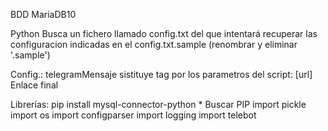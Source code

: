 BDD
  MariaDB10

Python
  Busca un fichero llamado config.txt del que intentará recuperar las configuracion indicadas en el config.txt.sample (renombrar y eliminar '.sample')

  Config.:
    telegramMensaje sistituye tag por los parametros del script:
      [url] Enlace final

  Librerías:
    pip install mysql-connector-python
    * Buscar PIP
      import pickle
      import os
      import configparser
      import logging
      import telebot

